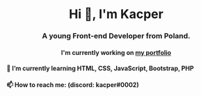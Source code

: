 <h1 align="center">Hi 👋, I'm Kacper</h1>
<h3 align="center">A young Front-end Developer from Poland.</h3>
<h4 align="center">I'm currently working on <a href="https://github.com/kacper299/kacperdev">my portfolio</a></h4>
<h4>🌱 I’m currently learning HTML, CSS, JavaScript, Bootstrap, PHP</h4>
<h4>📫 How to reach me: (discord: kacper#0002)</h4>



<!--
**kacper299/kacper299** is a ✨ _special_ ✨ repository because its `README.md` (this file) appears on your GitHub profile.

Here are some ideas to get you started:

- 🔭 I’m currently working on ...
- 🌱 I’m currently learning ...
- 👯 I’m looking to collaborate on ...
- 🤔 I’m looking for help with ...
- 💬 Ask me about ...
- 📫 How to reach me: ...
- 😄 Pronouns: ...
- ⚡ Fun fact: ...
-->
